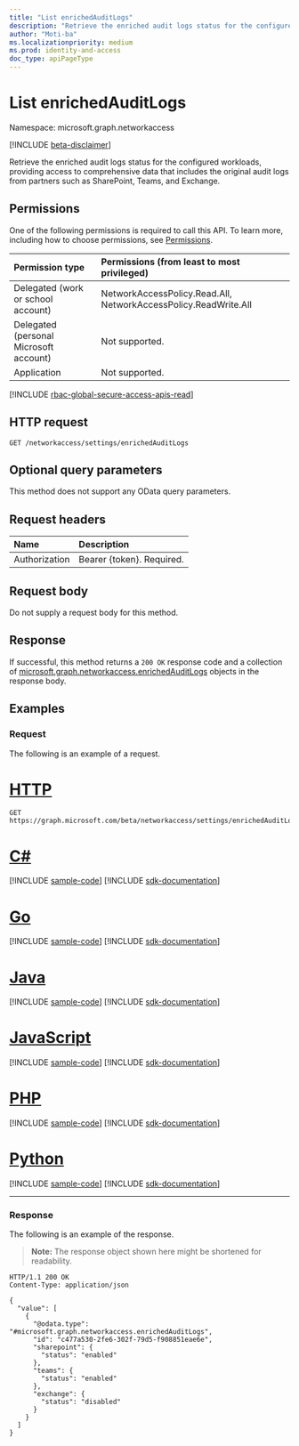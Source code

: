 ```yaml
---
title: "List enrichedAuditLogs"
description: "Retrieve the enriched audit logs status for the configured workloads, providing access to comprehensive data that includes the original audit logs from partners such as SharePoint, Teams, and Exchange."
author: "Moti-ba"
ms.localizationpriority: medium
ms.prod: identity-and-access
doc_type: apiPageType
---
```


# List enrichedAuditLogs
Namespace: microsoft.graph.networkaccess

[!INCLUDE [beta-disclaimer](../../includes/beta-disclaimer.md)]

Retrieve the enriched audit logs status for the configured workloads, providing access to comprehensive data that includes the original audit logs from partners such as SharePoint, Teams, and Exchange.

## Permissions
One of the following permissions is required to call this API. To learn more, including how to choose permissions, see [Permissions](/graph/permissions-reference).

|Permission type|Permissions (from least to most privileged)|
|:---|:---|
|Delegated (work or school account)|NetworkAccessPolicy.Read.All, NetworkAccessPolicy.ReadWrite.All|
|Delegated (personal Microsoft account)|Not supported.|
|Application|Not supported.|

[!INCLUDE [rbac-global-secure-access-apis-read](../includes/rbac-for-apis/rbac-global-secure-access-apis-read.md)]

## HTTP request

<!-- {
  "blockType": "ignored"
}
-->
``` http
GET /networkaccess/settings/enrichedAuditLogs
```

## Optional query parameters
This method does not support any OData query parameters.

## Request headers
|Name|Description|
|:---|:---|
|Authorization|Bearer {token}. Required.|

## Request body
Do not supply a request body for this method.

## Response

If successful, this method returns a `200 OK` response code and a collection of [microsoft.graph.networkaccess.enrichedAuditLogs](../resources/networkaccess-enrichedauditlogs.md) objects in the response body.

## Examples

### Request
The following is an example of a request.
# [HTTP](#tab/http)
<!-- {
  "blockType": "request",
  "name": "list_enrichedauditlogs"
}
-->
``` http
GET https://graph.microsoft.com/beta/networkaccess/settings/enrichedAuditLogs
```

# [C#](#tab/csharp)
[!INCLUDE [sample-code](../includes/snippets/csharp/list-enrichedauditlogs-csharp-snippets.md)]
[!INCLUDE [sdk-documentation](../includes/snippets/snippets-sdk-documentation-link.md)]

# [Go](#tab/go)
[!INCLUDE [sample-code](../includes/snippets/go/list-enrichedauditlogs-go-snippets.md)]
[!INCLUDE [sdk-documentation](../includes/snippets/snippets-sdk-documentation-link.md)]

# [Java](#tab/java)
[!INCLUDE [sample-code](../includes/snippets/java/list-enrichedauditlogs-java-snippets.md)]
[!INCLUDE [sdk-documentation](../includes/snippets/snippets-sdk-documentation-link.md)]

# [JavaScript](#tab/javascript)
[!INCLUDE [sample-code](../includes/snippets/javascript/list-enrichedauditlogs-javascript-snippets.md)]
[!INCLUDE [sdk-documentation](../includes/snippets/snippets-sdk-documentation-link.md)]

# [PHP](#tab/php)
[!INCLUDE [sample-code](../includes/snippets/php/list-enrichedauditlogs-php-snippets.md)]
[!INCLUDE [sdk-documentation](../includes/snippets/snippets-sdk-documentation-link.md)]

# [Python](#tab/python)
[!INCLUDE [sample-code](../includes/snippets/python/list-enrichedauditlogs-python-snippets.md)]
[!INCLUDE [sdk-documentation](../includes/snippets/snippets-sdk-documentation-link.md)]

---

### Response
The following is an example of the response.
>**Note:** The response object shown here might be shortened for readability.
<!-- {
  "blockType": "response",
  "truncated": true,
  "@odata.type": "Collection(microsoft.graph.networkaccess.enrichedAuditLogs)"
}
-->
``` http
HTTP/1.1 200 OK
Content-Type: application/json

{
  "value": [
    {
      "@odata.type": "#microsoft.graph.networkaccess.enrichedAuditLogs",
      "id": "c477a530-2fe6-302f-79d5-f908851eae6e",
      "sharepoint": {
        "status": "enabled"
      },
      "teams": {
        "status": "enabled"
      },
      "exchange": {
        "status": "disabled"
      }
    }
  ]
}
```

